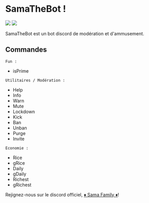 # SamaTheBot !

![](https://img.shields.io/badge/build-passed-brightgreen.svg)
[![](https://img.shields.io/badge/chat-Discord-blue.svg)](https://discord.gg/EUnPFSW)

SamaTheBot est un bot discord de modération et d'ammusement.

## Commandes
```Fun :```
- isPrime

```Utilitaires / Modération :```
- Help
- Info
- Warn
- Mute
- Lockdown
- Kick
- Ban
- Unban
- Purge
- Invite

```Economie :```
- Rice
- gRice
- Daily
- gDaily
- Richest
- gRichest

Rejignez-nous sur le discord officiel, [♦ Sama Family ♦](https://discord.gg/EUnPFSW)!
